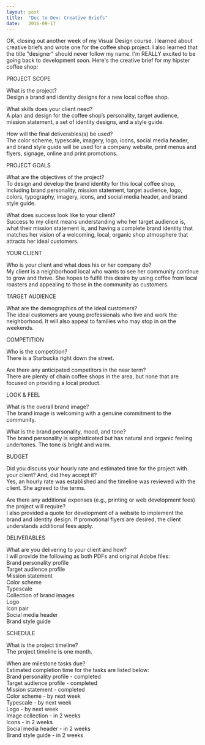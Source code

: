 ```yaml
---
layout: post
title:  "Doc to Dev: Creative Briefs"
date:   2016-09-17
---
```

OK, closing out another week of my Visual Design course. I learned about creative briefs and wrote one for the coffee shop
project. I also learned that the title "designer" should never follow my name. I'm REALLY excited to be going back to
development soon. Here's the creative brief for my hipster coffee shop:

PROJECT SCOPE

What is the project?  
Design a brand and identity designs for a new local coffee shop.

What skills does your client need?   
A plan and design for the coffee shop’s personality, target audience, mission statement, a set of identity designs, and a style guide.

How will the final deliverables(s) be used?  
The color scheme, typescale, imagery, logo, icons, social media header, and brand style guide will be used for a company website, print menus and flyers, signage, online and print promotions.

PROJECT GOALS

What are the objectives of the project?  
To design and develop the brand identity for this local coffee shop, including brand personality, mission statement, target audience, logo, colors, typography, imagery, icons, and social media header, and brand style guide.

What does success look like to your client?  
Success to my client means understanding who her target audience is, what their mission statement is, and having a complete brand identity that matches her vision of a welcoming, local, organic shop atmosphere that attracts her ideal customers.

YOUR CLIENT

Who is your client and what does his or her company do?  
My client is a neighborhood local who wants to see her community continue to grow and thrive. She hopes to fulfill this desire by using coffee from local roasters and appealing to those in the community as customers.

TARGET AUDIENCE

What are the demographics of the ideal customers?  
The ideal customers are young professionals who live and work the neighborhood. It will also appeal to families who may stop in on the weekends.

COMPETITION

Who is the competition?   
There is a Starbucks right down the street.

Are there any anticipated competitors in the near term?  
There are plenty of chain coffee shops in the area, but none that are focused on providing a local product.

LOOK & FEEL

What is the overall brand image?  
The brand image is welcoming with a genuine commitment to the community.

What is the brand personality, mood, and tone?  
The brand personality is sophisticated but has natural and organic feeling undertones. The tone is bright and warm.

BUDGET

Did you discuss your hourly rate and estimated time for the project with your client? And, did they accept it?  
Yes, an hourly rate was established and the timeline was reviewed with the client. She agreed to the terms.

Are there any additional expenses (e.g., printing or web development fees) the project will require?  
I also provided a quote for development of a website to implement the brand and identity design. If promotional flyers are desired, the client understands additional fees apply.

DELIVERABLES

What are you delivering to your client and how?  
I will provide the following as both PDFs and original Adobe files:  
Brand personality profile  
Target audience profile  
Mission statement  
Color scheme  
Typescale  
Collection of brand images  
Logo  
Icon pair  
Social media header  
Brand style guide  

SCHEDULE

What is the project timeline?   
The project timeline is one month.

When are milestone tasks due?  
Estimated completion time for the tasks are listed below:  
Brand personality profile - completed  
Target audience profile - completed  
Mission statement - completed  
Color scheme - by next week   
Typescale - by next week  
Logo - by next week  
Image collection - in 2 weeks  
Icons - in 2 weeks  
Social media header - in 2 weeks  
Brand style guide - in 2 weeks  
